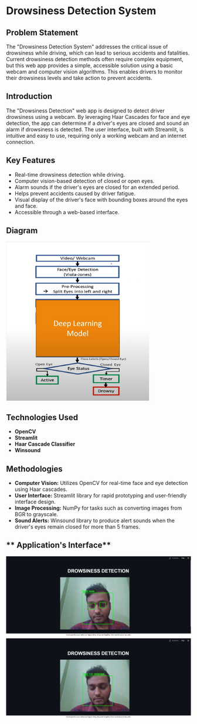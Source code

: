 # **Drowsiness Detection System**

## **Problem Statement**
The "Drowsiness Detection System" addresses the critical issue of drowsiness while driving, which can lead to serious accidents and fatalities. Current drowsiness detection methods often require complex equipment, but this web app provides a simple, accessible solution using a basic webcam and computer vision algorithms. This enables drivers to monitor their drowsiness levels and take action to prevent accidents.

## **Introduction**
The "Drowsiness Detection" web app is designed to detect driver drowsiness using a webcam. By leveraging Haar Cascades for face and eye detection, the app can determine if a driver's eyes are closed and sound an alarm if drowsiness is detected. The user interface, built with Streamlit, is intuitive and easy to use, requiring only a working webcam and an internet connection.

## **Key Features**
- Real-time drowsiness detection while driving.
- Computer vision-based detection of closed or open eyes.
- Alarm sounds if the driver's eyes are closed for an extended period.
- Helps prevent accidents caused by driver fatigue.
- Visual display of the driver's face with bounding boxes around the eyes and face.
- Accessible through a web-based interface.

## **Diagram**
![Diagram](https://github.com/nir25aj/Drowsiness_Detection_System/blob/main/App_Flow.png "Diagram")

## **Technologies Used**
- **OpenCV**
- **Streamlit**
- **Haar Cascade Classifier**
- **Winsound**

## **Methodologies**
- **Computer Vision:** Utilizes OpenCV for real-time face and eye detection using Haar cascades.
- **User Interface:** Streamlit library for rapid prototyping and user-friendly interface design.
- **Image Processing:** NumPy for tasks such as converting images from BGR to grayscale.
- **Sound Alerts:** Winsound library to produce alert sounds when the driver's eyes remain closed for more than 5 frames.

## ** Application's Interface**
![Open Eyes](https://github.com/nir25aj/Drowsiness_Detection_System/blob/main/Open_Eyes_Demonstaration.png "Open Eyes")
![Closed Eyes](https://github.com/nir25aj/Drowsiness_Detection_System/blob/main/Closed_Eyes_Demonstaration.png "Closed Eyes")

